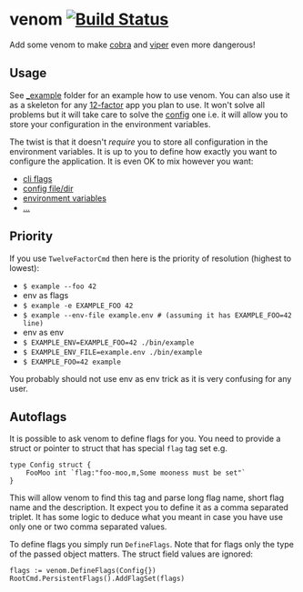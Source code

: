 # venom [![Build Status](https://travis-ci.org/themalkolm/venom.svg?branch=master)](https://travis-ci.org/themalkolm/venom)

Add some venom to make [cobra](https://github.com/spf13/cobra) and [viper](https://github.com/spf13/viper)
even more dangerous!

## Usage

See [_example](https://github.com/themalkolm/venom/tree/master/_example) folder for an example how to use venom. You can
also use it as a skeleton for any [12-factor](https://12factor.net) app you plan to use. It won't solve all problems but
it will take care to solve the [config](https://12factor.net/config) one i.e. it will allow you to store your
configuration in the environment variables.

The twist is that it doesn't *require* you to store all configuration in the environment variables. It is up to you to
define how exactly you want to configure the application. It is even OK to mix however you want:

* [cli flags](https://github.com/spf13/cobra#working-with-flags)
* [config file/dir](https://github.com/spf13/viper#reading-config-files)
* [environment variables](https://github.com/spf13/viper#working-with-flags)
* [...](https://github.com/spf13/viper#what-is-viper)

## Priority

If you use `TwelveFactorCmd` then here is the priority of resolution (highest to lowest):

* `$ example --foo 42`
* env as flags
 * `$ example -e EXAMPLE_FOO 42`
 * `$ example --env-file example.env # (assuming it has EXAMPLE_FOO=42 line)`
* env as env
 * `$ EXAMPLE_ENV=EXAMPLE_FOO=42 ./bin/example`
 * `$ EXAMPLE_ENV_FILE=example.env ./bin/example`
* `$ EXAMPLE_FOO=42 example`

You probably should not use env as env trick as it is very confusing for any user.

## Autoflags

It is possible to ask venom to define flags for you. You need to provide a struct or pointer to struct that has
special `flag` tag set e.g.

```
type Config struct {
	FooMoo int `flag:"foo-moo,m,Some mooness must be set"`
}
```

This will allow venom to find this tag and parse long flag name, short flag name and the description. It expect you to
define it as a comma separated triplet. It has some logic to deduce what you meant in case you have use only one or two
comma separated values.

To define flags you simply run `DefineFlags`. Note that for flags only the type of the passed object matters. The struct
field values are ignored:

```
flags := venom.DefineFlags(Config{})
RootCmd.PersistentFlags().AddFlagSet(flags)
```
